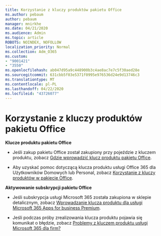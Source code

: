 ```yaml
---
title: Korzystanie z kluczy produktów pakietu Office
ms.author: pebaum
author: pebaum
manager: mnirkhe
ms.date: 04/21/2020
ms.audience: Admin
ms.topic: article
ROBOTS: NOINDEX, NOFOLLOW
localization_priority: Normal
ms.collection: Adm_O365
ms.custom:
- "9001421"
- "3550"
ms.openlocfilehash: ab047d95a9c448900b3c4ae8ac7e7c5f30aed28e
ms.sourcegitcommit: 631cbb5f03e5371f0995e976536d24e9d13746c3
ms.translationtype: MT
ms.contentlocale: pl-PL
ms.lasthandoff: 04/22/2020
ms.locfileid: "43726077"
---
```

# <a name="using-office-product-keys"></a>Korzystanie z kluczy produktów pakietu Office

**Klucze produktu pakietu Office**

- Jeśli zakup pakietu Office został zakupiony przy pojeździe z kluczem produktu, zobacz [Gdzie wprowadzić klucz produktu pakietu Office](https://support.office.com/article/Where-to-enter-your-Office-product-key-0a82e5ae-739e-4b92-a6f4-2ec780c185db).

- Aby uzyskać pomoc dotyczącą klucza produktu usługi Office 365 dla Użytkowników Domowych lub Personal, zobacz [Korzystanie z kluczy produktów w pakiecie Office](https://support.office.com/article/using-product-keys-with-office-12a5763a-d45c-4685-8c95-a44500213759).

**Aktywowanie subskrypcji pakietu Office** 
- Jeśli subskrypcja usługi Microsoft 365 została zakupiona w sklepie detalicznym, zobacz [Wprowadzanie klucza produktu dla usługi Microsoft 365 Apps for business Premium](https://docs.microsoft.com/office365/admin/misc/enter-your-product-key?redirectSourcePath=%252farticle%252f0199dd39-7c46-4875-af9b-588df3a9afea&view=o365-worldwide).

- Jeśli podczas próby zrealizowania klucza produktu pojawia się komunikat o błędzie, zobacz [Problemy z kluczem produktu usługi Microsoft 365 dla firm?](https://docs.microsoft.com/office365/admin/misc/product-key-errors-and-solutions?view=o365-worldwide)
